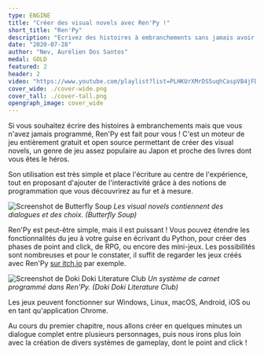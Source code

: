 ```yaml
---
type: ENGINE
title: "Créer des visual novels avec Ren'Py !"
short_title: "Ren'Py"
description: "Ecrivez des histoires à embranchements sans jamais avoir programmé auparavant avec Ren'Py, un logiciel gratuit. Approfondissez vos connaissances en créant des systèmes de gameplay et un point and click."
date: "2020-07-28"
author: "Nev, Aurélien Dos Santos"
medal: GOLD
featured: 2
header: 2
video: "https://www.youtube.com/playlist?list=PLHKUrXMrDS5uqhCaspVB4jFDkkHrkFUBV"
cover_wide: ./cover-wide.png
cover_tall: ./cover-tall.png
opengraph_image: cover_wide
---
```


Si vous souhaitez écrire des histoires à embranchements mais que vous n'avez jamais programmé, Ren'Py est fait pour vous ! C'est un moteur de jeu entièrement gratuit et open source permettant de créer des visual novels, un genre de jeu assez populaire au Japon et proche des livres dont vous êtes le héros.

Son utilisation est très simple et place l'écriture au centre de l'expérience, tout en proposant d'ajouter de l'interactivité grâce à des notions de programmation que vous découvrirez au fur et à mesure.

![Screenshot de Butterfly Soup](/renpy/butterfly-soup.png)
*Les visual novels contiennent des dialogues et des choix. (Butterfly Soup)*

Ren'Py est peut-être simple, mais il est puissant ! Vous pouvez étendre les fonctionnalités du jeu à votre guise en écrivant du Python, pour créer des phases de point and click, de RPG, ou encore des mini-jeux. Les possibilités sont nombreuses et pour le constater, il suffit de regarder les jeux créés avec Ren'Py [sur itch.io](https://itch.io/games/newest/made-with-renpy) par exemple.

![Screenshot de Doki Doki Literature Club](/renpy/doki-doki-literature-club.png)
*Un système de carnet programmé dans Ren'Py. (Doki Doki Literature Club)*

Les jeux peuvent fonctionner sur Windows, Linux, macOS, Android, iOS ou en tant qu'application Chrome.

Au cours du premier chapitre, nous allons créer en quelques minutes un dialogue complet entre plusieurs personnages, puis nous irons plus loin avec la création de divers systèmes de gameplay, dont le point and click !
